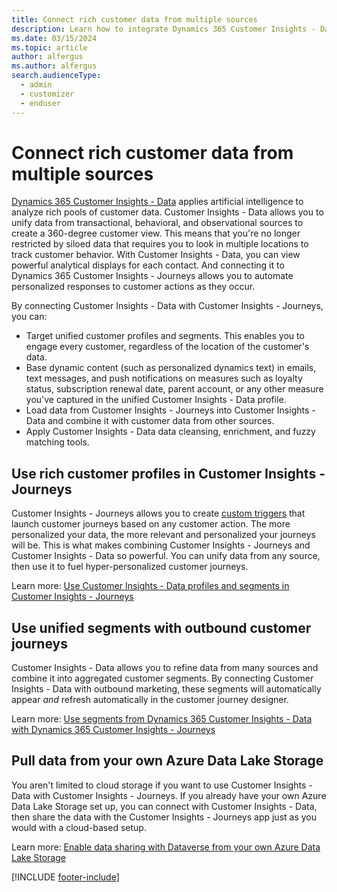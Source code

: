 ```yaml
---
title: Connect rich customer data from multiple sources
description: Learn how to integrate Dynamics 365 Customer Insights - Data profiles and segments with Dynamics 365 Customer Insights - Journeys.
ms.date: 03/15/2024
ms.topic: article
author: alfergus
ms.author: alfergus
search.audienceType: 
  - admin
  - customizer
  - enduser
---
```


# Connect rich customer data from multiple sources

[Dynamics 365 Customer Insights - Data](/dynamics365/customer-insights/overview) applies artificial intelligence to analyze rich pools of customer data. Customer Insights - Data allows you to unify data from transactional, behavioral, and observational sources to create a 360-degree customer view. This means that you're no longer restricted by siloed data that requires you to look in multiple locations to track customer behavior. With Customer Insights - Data, you can view powerful analytical displays for each contact. And connecting it to Dynamics 365 Customer Insights - Journeys allows you to automate personalized responses to customer actions as they occur.

By connecting Customer Insights - Data with Customer Insights - Journeys, you can:

- Target unified customer profiles and segments. This enables you to engage every customer, regardless of the location of the customer's data.
- Base dynamic content (such as personalized dynamics text) in emails, text messages, and push notifications on measures such as loyalty status, subscription renewal date, parent account, or any other measure you've captured in the unified Customer Insights - Data profile.
- Load data from Customer Insights - Journeys into Customer Insights - Data and combine it with customer data from other sources.
- Apply Customer Insights - Data data cleansing, enrichment, and fuzzy matching tools.

## Use rich customer profiles in Customer Insights - Journeys

Customer Insights - Journeys allows you to create [custom triggers](real-time-marketing-custom-triggers.md) that launch customer journeys based on any customer action. The more personalized your data, the more relevant and personalized your journeys will be. This is what makes combining Customer Insights - Journeys and Customer Insights - Data so powerful. You can unify data from any source, then use it to fuel hyper-personalized customer journeys.

Learn more: [Use Customer Insights - Data profiles and segments in Customer Insights - Journeys](real-time-marketing-ci-profile.md)

## Use unified segments with outbound customer journeys

Customer Insights - Data allows you to refine data from many sources and combine it into aggregated customer segments. By connecting Customer Insights - Data with outbound marketing, these segments will automatically appear *and* refresh automatically in the customer journey designer.

Learn more: [Use segments from Dynamics 365 Customer Insights - Data with Dynamics 365 Customer Insights - Journeys](customer-insights-segments.md)

## Pull data from your own Azure Data Lake Storage

You aren't limited to cloud storage if you want to use Customer Insights - Data with Customer Insights - Journeys. If you already have your own Azure Data Lake Storage set up, you can connect with Customer Insights - Data, then share the data with the Customer Insights - Journeys app just as you would with a cloud-based setup.

Learn more: [Enable data sharing with Dataverse from your own Azure Data Lake Storage](/dynamics365/customer-insights/data/own-data-lake-storage#enable-data-sharing-with-dataverse-from-your-own-azure-data-lake-storage-preview)

[!INCLUDE [footer-include](./includes/footer-banner.md)]
